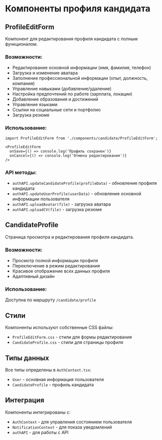 # Компоненты профиля кандидата

## ProfileEditForm

Компонент для редактирования профиля кандидата с полным функционалом.

### Возможности:
- Редактирование основной информации (имя, фамилия, телефон)
- Загрузка и изменение аватара
- Заполнение профессиональной информации (опыт, должность, компания)
- Управление навыками (добавление/удаление)
- Настройка предпочтений по работе (зарплата, локации)
- Добавление образования и достижений
- Управление языками
- Ссылки на социальные сети и портфолио
- Загрузка резюме

### Использование:
```tsx
import ProfileEditForm from './components/candidate/ProfileEditForm';

<ProfileEditForm
  onSave={() => console.log('Профиль сохранен')}
  onCancel={() => console.log('Отмена редактирования')}
/>
```

### API методы:
- `authAPI.updateCandidateProfile(profileData)` - обновление профиля кандидата
- `authAPI.updateUserProfile(userData)` - обновление основной информации пользователя
- `authAPI.uploadAvatar(file)` - загрузка аватара
- `authAPI.uploadCV(file)` - загрузка резюме

## CandidateProfile

Страница просмотра и редактирования профиля кандидата.

### Возможности:
- Просмотр полной информации профиля
- Переключение в режим редактирования
- Красивое отображение всех данных профиля
- Адаптивный дизайн

### Использование:
Доступна по маршруту `/candidate/profile`

## Стили

Компоненты используют собственные CSS файлы:
- `ProfileEditForm.css` - стили для формы редактирования
- `CandidateProfile.css` - стили для страницы профиля

## Типы данных

Все типы определены в `AuthContext.tsx`:
- `User` - основная информация пользователя
- `CandidateProfile` - профиль кандидата

## Интеграция

Компоненты интегрированы с:
- `AuthContext` - для управления состоянием пользователя
- `NotificationContext` - для показа уведомлений
- `authAPI` - для работы с API

